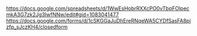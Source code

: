 https://docs.google.com/spreadsheets/d/1WwEsHobrRXXcPO0vTbpFOlpecmkA3G7zk2Jg3IwfNNw/edit#gid=1083041477
https://docs.google.com/forms/d/1cSKGGaJuDhEreRNqeWA5CYDfSasFA8pizfp_sJczKH4/closedform

